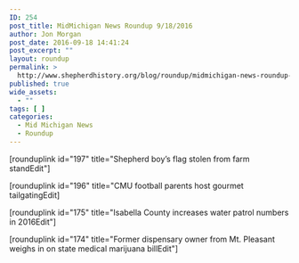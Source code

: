 ```yaml
---
ID: 254
post_title: MidMichigan News Roundup 9/18/2016
author: Jon Morgan
post_date: 2016-09-18 14:41:24
post_excerpt: ""
layout: roundup
permalink: >
  http://www.shepherdhistory.org/blog/roundup/midmichigan-news-roundup-9182016/
published: true
wide_assets:
  - ""
tags: [ ]
categories:
  - Mid Michigan News
  - Roundup
---
```

[rounduplink id="197" title="Shepherd boy’s flag stolen from farm standEdit"]

[rounduplink id="196" title="CMU football parents host gourmet tailgatingEdit]

[rounduplink id="175" title="Isabella County increases water patrol numbers in 2016Edit"]

[rounduplink id="174" title="Former dispensary owner from Mt. Pleasant weighs in on state medical marijuana billEdit"]